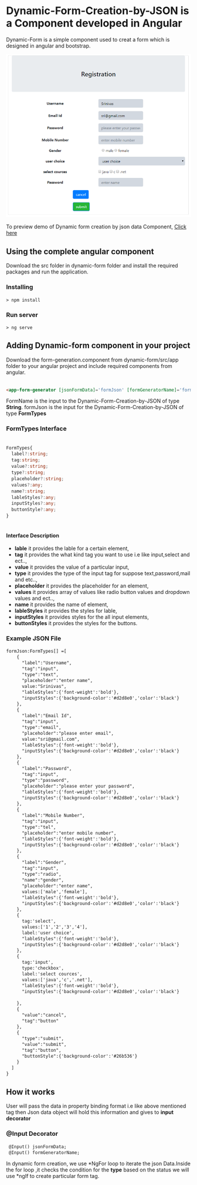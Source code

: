 # Dynamic-Form-Creation-by-JSON is a Component developed in Angular
Dynamic-Form is a simple component used to creat a form which is designed in angular and bootstrap.

<p align="center">
    <img  alt="Dynamic-Form-Creation-by-JSON" src="Images/dynamic-form-output.png" class="img-responsive">
</p>

To preview demo of Dynamic form creation by json data Component, [Click here](https://angular-sllofh.stackblitz.io)

## Using the complete angular component

Download the src folder in dynamic-form folder and install the required packages and run the application.

### Installing

```
> npm install
```

### Run server

```
> ng serve
```

## Adding Dynamic-form component in your project
 Download the form-generation.component from dynamic-form/src/app folder to your angular project and include required components from angular.

```html

<app-form-generator [jsonFormData]='formJson' [formGeneratorName]='formName'></app-form-generator>

```
FormName is the input to the Dynamic-Form-Creation-by-JSON of type **String**.
formJson is the input for the Dynamic-Form-Creation-by-JSON of type **FormTypes**

### FormTypes Interface

```typescript

FormTypes{
  label?:string;
  tag:string;
  value?:string;
  type?:string;
  placeholder?:string;
  values?:any;
  name?:string;
  lableStyles?:any;
  inputStyles?:any;
  buttonStyle?:any;
}
  
```

#### Interface Description
- **lable** it provides the lable for a certain element,
- **tag**   it provides the what kind tag you want to use i.e  like input,select and ect..,
- **value**  it provides the value of a particular input,
- **type**  it provides the type of the input tag for suppose text,password,mail and etc..,
- **placeholder** it provides the placeholder for an element,
- **values**  it provides array of values like radio button values and dropdown values and ect..,
- **name**  it provides the name of element,
- **lableStyles** it provides the styles for lable,
- **inputStyles**  it provides styles for the all input elements,
- **buttonStyles** it provides the styles for the buttons.

### Example JSON File
```
formJson:FormTypes[] =[
    {
      "label":"Username",
      "tag":"input",
      "type":"text",
      "placeholder":"enter name",
      value:"Srinivas",
      "lableStyles":{'font-weight':'bold'},
      "inputStyles":{'background-color':'#d2d8e0','color':'black'}
    },
    {
      "label":"Email Id",
      "tag":"input",
      "type":"email",
      "placeholder":"please enter email",
      value:"sri@gmail.com",
      "lableStyles":{'font-weight':'bold'},
      "inputStyles":{'background-color':'#d2d8e0','color':'black'}
    },
    {
      "label":"Password",
      "tag":"input",
      "type":"password",
      "placeholder":"please enter your password",
      "lableStyles":{'font-weight':'bold'},
      "inputStyles":{'background-color':'#d2d8e0','color':'black'}
    },
    {
      "label":"Mobile Number",
      "tag":"input",
      "type":"tel",
      "placeholder":"enter mobile number",
      "lableStyles":{'font-weight':'bold'},
      "inputStyles":{'background-color':'#d2d8e0','color':'black'}
    },
    {
      "label":"Gender",
      "tag":"input",
      "type":"radio",
      "name":"gender",
      "placeholder":"enter name",
      values:['male','female'],
      "lableStyles":{'font-weight':'bold'},
      "inputStyles":{'background-color':'#d2d8e0','color':'black'}
    },
    {
      tag:'select',
      values:['1','2','3','4'],
      label:'user choice',
      "lableStyles":{'font-weight':'bold'},
      "inputStyles":{'background-color':'#d2d8e0','color':'black'}
    },
    {
      tag:'input',
      type:'checkbox',
      label:'select cources',
      values:['java','c','.net'],
      "lableStyles":{'font-weight':'bold'},
      "inputStyles":{'background-color':'#d2d8e0','color':'black'}
              
    },
    {
      "value":"cancel",
      "tag":"button"
    },
    {
      "type":"submit",
      "value":"submit",
      "tag":"button",
      "buttonStyle":{'background-color':'#26b536'}
    }
  ]
}
```

## How it works
  
   User will pass the data in property binding format i.e like above mentioned tag
    then Json data object will hold this information and gives to **input decorator**
    
### @Input Decorator

     @Input() jsonFormData;
     @Input() formGeneratorName;

In dynamic form creation, we use *NgFor loop to iterate the json Data.Inside the for loop ,it checks the condition 
for the **type** based on the status we will use *ngIf to create particular form tag.


